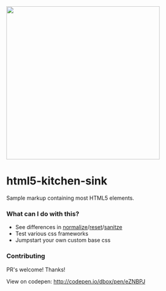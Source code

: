 <img src="https://dl.dropboxusercontent.com/u/18590/html-5.jpg" width="400" height="400">

# html5-kitchen-sink
Sample markup containing most HTML5 elements. 

### What can I do with this?
- See differences in [normalize](https://github.com/necolas/normalize.css/)/[reset](http://meyerweb.com/eric/tools/css/reset/)/[sanitze](https://github.com/10up/sanitize.css)
- Test various css frameworks
- Jumpstart your own custom base css

### Contributing
PR's welcome! Thanks!

View on codepen:
http://codepen.io/dbox/pen/eZNBPJ

